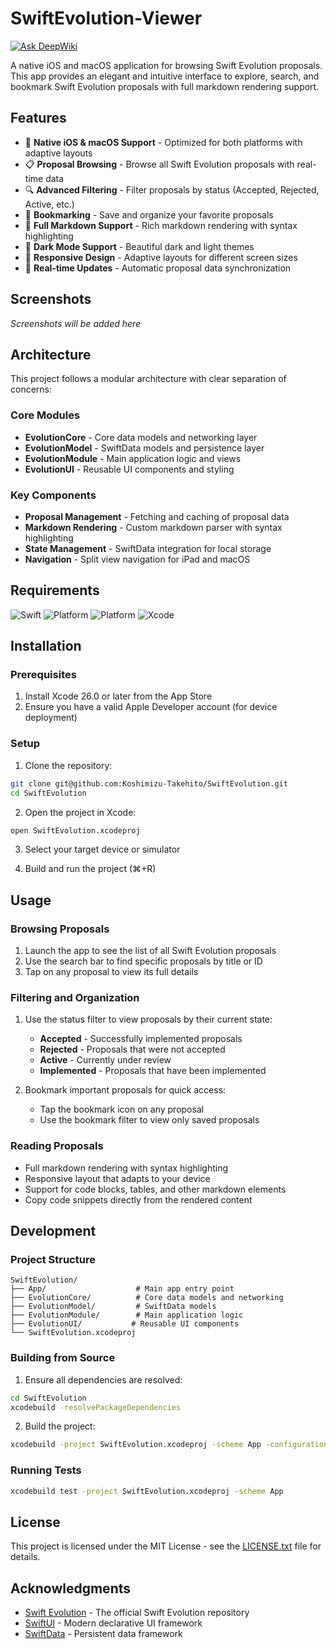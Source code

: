 # SwiftEvolution-Viewer 

[![Ask DeepWiki](https://deepwiki.com/badge.svg)](https://deepwiki.com/Koshimizu-Takehito/SwiftEvolution)

A native iOS and macOS application for browsing Swift Evolution proposals. This app provides an elegant and intuitive interface to explore, search, and bookmark Swift Evolution proposals with full markdown rendering support.

## Features

- 📱 **Native iOS & macOS Support** - Optimized for both platforms with adaptive layouts
- 📋 **Proposal Browsing** - Browse all Swift Evolution proposals with real-time data
- 🔍 **Advanced Filtering** - Filter proposals by status (Accepted, Rejected, Active, etc.)
- 🔖 **Bookmarking** - Save and organize your favorite proposals
- 📖 **Full Markdown Support** - Rich markdown rendering with syntax highlighting
- 🌙 **Dark Mode Support** - Beautiful dark and light themes
- 📱 **Responsive Design** - Adaptive layouts for different screen sizes
- 🔄 **Real-time Updates** - Automatic proposal data synchronization

## Screenshots

*Screenshots will be added here*

## Architecture

This project follows a modular architecture with clear separation of concerns:

### Core Modules

- **EvolutionCore** - Core data models and networking layer
- **EvolutionModel** - SwiftData models and persistence layer
- **EvolutionModule** - Main application logic and views
- **EvolutionUI** - Reusable UI components and styling

### Key Components

- **Proposal Management** - Fetching and caching of proposal data
- **Markdown Rendering** - Custom markdown parser with syntax highlighting
- **State Management** - SwiftData integration for local storage
- **Navigation** - Split view navigation for iPad and macOS

## Requirements

![Swift](https://img.shields.io/badge/swift-6.2-orange.svg)
![Platform](https://img.shields.io/badge/iOS-26.0+-blue.svg)
![Platform](https://img.shields.io/badge/macOS-26.0+-blue.svg)
![Xcode](https://img.shields.io/badge/xcode-26.0+-magenta.svg)

## Installation

### Prerequisites

1. Install Xcode 26.0 or later from the App Store
2. Ensure you have a valid Apple Developer account (for device deployment)

### Setup

1. Clone the repository:
```bash
git clone git@github.com:Koshimizu-Takehito/SwiftEvolution.git
cd SwiftEvolution
```

2. Open the project in Xcode:
```bash
open SwiftEvolution.xcodeproj
```

3. Select your target device or simulator

4. Build and run the project (⌘+R)

## Usage

### Browsing Proposals

1. Launch the app to see the list of all Swift Evolution proposals
2. Use the search bar to find specific proposals by title or ID
3. Tap on any proposal to view its full details

### Filtering and Organization

1. Use the status filter to view proposals by their current state:
   - **Accepted** - Successfully implemented proposals
   - **Rejected** - Proposals that were not accepted
   - **Active** - Currently under review
   - **Implemented** - Proposals that have been implemented

2. Bookmark important proposals for quick access:
   - Tap the bookmark icon on any proposal
   - Use the bookmark filter to view only saved proposals

### Reading Proposals

- Full markdown rendering with syntax highlighting
- Responsive layout that adapts to your device
- Support for code blocks, tables, and other markdown elements
- Copy code snippets directly from the rendered content

## Development

### Project Structure

```
SwiftEvolution/
├── App/                    # Main app entry point
├── EvolutionCore/          # Core data models and networking
├── EvolutionModel/         # SwiftData models
├── EvolutionModule/        # Main application logic
├── EvolutionUI/           # Reusable UI components
└── SwiftEvolution.xcodeproj
```

### Building from Source

1. Ensure all dependencies are resolved:
```bash
cd SwiftEvolution
xcodebuild -resolvePackageDependencies
```

2. Build the project:
```bash
xcodebuild -project SwiftEvolution.xcodeproj -scheme App -configuration Debug
```

### Running Tests

```bash
xcodebuild test -project SwiftEvolution.xcodeproj -scheme App
```

## License

This project is licensed under the MIT License - see the [LICENSE.txt](LICENSE.txt) file for details.

## Acknowledgments

- [Swift Evolution](https://github.com/apple/swift-evolution) - The official Swift Evolution repository
- [SwiftUI](https://developer.apple.com/xcode/swiftui/) - Modern declarative UI framework
- [SwiftData](https://developer.apple.com/documentation/swiftdata) - Persistent data framework
